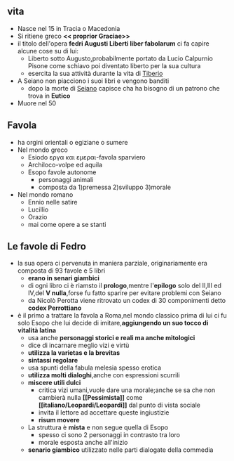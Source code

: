 ## vita
- Nasce nel 15 in Tracia o Macedonia
- Si ritiene greco  **<< proprior Graciae>>** 
- il titolo dell'opera **fedri Augusti Liberti liber fabolarum** ci fa capire alcune cose su di lui:
	- Liberto sotto Augusto,probabilmente portato da Lucio Calpurnio Pisone come schiavo poi diventato liberto per la sua cultura
	- esercita la sua attività durante la vita di [Tiberio](obsidian://open?vault=Obsidian&file=Latino%2FPrima%20Et%C3%A0%20Imperiale%20contesto%20storico)
- A Seiano non piacciono i suoi libri e vengono banditi
	- dopo la morte di [Seiano](obsidian://open?vault=Obsidian&file=Latino%2FPrima%20Et%C3%A0%20Imperiale%20contesto%20storico) capisce cha ha bisogno di un patrono che trova in **Eutico** 
- Muore nel 50
## Favola
- ha orgini orientali o egiziane o sumere
- Nel mondo greco
	- Esiodo εργα και εμεραι-favola sparviero
	- Archiloco-volpe ed aquila
	- Esopo favole autonome
		- personaggi animali
		- composta da 1)premessa 2)sviluppo 3)morale
- Nel mondo romano
	- Ennio nelle satire
	- Lucillio
	- Orazio
	- mai come opere a se stanti
## Le favole di Fedro
- la sua opera ci pervenuta in maniera parziale, originariamente era composta di 93 favole e 5 libri
	- **erano in senari giambici**
	- di ogni libro ci è riamsto il **prologo**,mentre l'**epilogo** solo del II,III ed IV,del **V nulla**,forse fu fatto sparire per evitare problemi con Seiano
	- da Nicolò Perotta viene ritrovato un codex di 30 componimenti detto **codex Perrottiano** 
- è il primo a trattare la favola a Roma,nel mondo classico prima di lui ci fu solo Esopo che lui decide di imitare,**aggiungendo un suo tocco di vitalità latina**
	- usa anche **personaggi storici e reali ma anche mitologici**
	- dice di incarnare meglio vizi e virtù
	- **utilizza la varietas e la brevitas** 
	- **sintassi regolare**
	- usa spunti della fabula melesia spesso erotica
	- **utilizza molti dialoghi**,anche con espressioni scurrili
	- **miscere utili dulci** 
		- critica vizi umani,vuole dare una morale;anche se sa che non cambierà nulla **[[Pessimista]]** come **[[italiano/Leopardi/Leopardi]]** dal punto di vista sociale
		- invita il lettore ad accettare queste ingiustizie
		- **risum movere**
	- La struttura è **mista** e non segue quella di Esopo
		- spesso ci sono 2 personaggi in contrasto tra loro
		- morale esposta anche all'inizio
	- **senario giambico** utilizzato nelle parti dialogate della commedia

